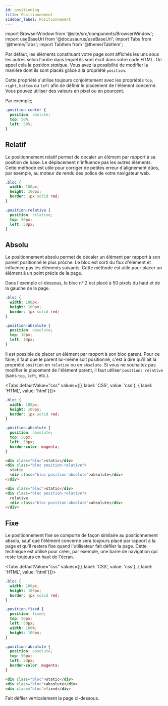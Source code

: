 ```yaml
---
id: positioning
title: Positionnement
sidebar_label: Positionnement
---
```


import BrowserWindow from '@site/src/components/BrowserWindow';
import useBaseUrl from '@docusaurus/useBaseUrl';
import Tabs from '@theme/Tabs';
import TabItem from '@theme/TabItem';

Par défaut, les éléments constituant votre page sont affichés les uns sous les autres selon l'ordre dans lequel ils sont écrit dans votre code HTML. On appel cela la position *statique*. Vous avez la possibilité de modifier la manière dont ils sont placés grâce à la propriété ```position```.

Cette propriété s'utilise toujours conjointement avec les propriétés ```top```, ```right```, ```bottom``` ou ```left``` afin de définir le placement de l'élément concerné. Vous pouvez utiliser des valeurs en pixel ou en pourcent.

Par exemple;

```css
.position-center {
  position: abolute;
  top: 50%;
  left: 50%;
}
```

## Relatif

Le positionnement relatif permet de décaler un élément par rapport à sa position de base. Le déplacement n'influence pas les autres éléments. Cette méthode est utile pour corriger de petites erreur d'alignement dûes, par exemple, au moteur de rendu des police de votre navigateur web.

```css
.bloc {
  width: 100px;
  height: 100px;
  border: 1px solid red;  
}

.position-relative {
  position: relative;
  top: 50px;
  left: 50px;
}
```

<BrowserWindow minHeight="350px" url="index.html" src="/examples/css/position-relative.html"></BrowserWindow>

## Absolu

Le positionnement absolu permet de décaler un élément par rapport à son parent positionné le plus prôche. Le bloc est sorti du flux d'élément et influence pas les éléments suivants. Cette méthode est utile pour placer un élément à un point précis de la page.

Dans l'exemple ci-dessous, le bloc n° 2 est placé à 50 pixels du haut et de la gauche de la page.

```css
.bloc {
  width: 100px;
  height: 100px;
  border: 1px solid red;  
}

.position-absolute {
  position: absolute;
  top: 10px;
  left: 10px;
}
```

<BrowserWindow minHeight="250px" url="index.html" src="/examples/css/position-absolute-1.html"></BrowserWindow>

Il est possible de placer un élément par rapport à son bloc parent. Pour ce faire, il faut que le parent lui-même soit positionné, c'est à dire qu'il ait la propriété ```position``` en ```relative``` ou en ```absolute```. Si vous ne souhaitez pas modifier le placement de l'élément parent, il faut utiliser ```position: relative``` (sans ```top```, ```left```, etc.).

<Tabs defaultValue="css" values={[{ label: 'CSS', value: 'css'}, { label: 'HTML', value: 'html'}]}>
<TabItem value="css">

```css
.bloc {
  width: 100px;
  height: 100px;
  border: 1px solid red;  
}

.position-absolute {
  position: absolute;
  top: 50px;
  left: 50px;
  border-color: magenta;
}
```
</TabItem>
<TabItem value="html">

```html
<div class="bloc">static</div>
<div class="bloc position-relative">
  static
  <div class="bloc position-absolute">absolute</div>
</div>

<div class="bloc">static</div>
<div class="bloc position-relative">
  relative
  <div class="bloc position-absolute">absolute</div>
</div>
```
</TabItem>
</Tabs>

<BrowserWindow minHeight="400px" url="index.html" src="/examples/css/position-absolute-2.html"></BrowserWindow>

## Fixe

Le positionnement fixe se comporte de façon similaire au positionnement absolu, sauf que l'élément concerné sera toujours placé par rapport à la page et qu'il restera fixe quand l'utilisateur fait défiler la page. Cette technique est utilisé pour créer, par exemple, une barre de navigation qui reste toujours en haut de l'écran.

<Tabs defaultValue="css" values={[{ label: 'CSS', value: 'css'}, { label: 'HTML', value: 'html'}]}>
<TabItem value="css">

```css
.bloc {
  width: 100px;
  height: 100px;
  border: 1px solid red;
}

.position-fixed {
  position: fixed;
  top: 50px;
  left: 50px;
  width: 100%;
  height: 100px;
}

.position-absolute {
  position: absolute;
  top: 50px;
  left: 50px;
  border-color: magenta;
}
```
</TabItem>
<TabItem value="html">

```html
<div class="bloc">static</div>
<div class="bloc">absolute</div>
<div class="bloc">fixed</div>
```
</TabItem>
</Tabs>

Fait défiler verticalement la page ci-dessous.

<BrowserWindow minHeight="200px" url="index.html" src="/examples/css/position-fixed.html"></BrowserWindow>
